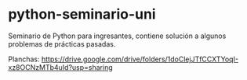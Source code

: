 # python-seminario-uni
Seminario de Python para ingresantes, contiene solución a algunos problemas de prácticas pasadas.

Planchas: https://drive.google.com/drive/folders/1doClejJTfCCXTYoqI-xz8OCNzMTb4uId?usp=sharing 
